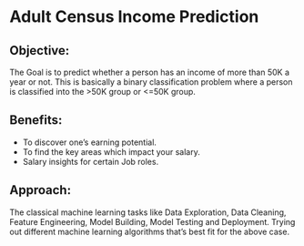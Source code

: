 # Adult Census Income Prediction

## Objective:
The Goal is to predict whether a person has an income of more than 50K a year or not. This is basically a binary classification problem where a person is classified into the >50K group or <=50K group.

## Benefits: 
- To discover one’s earning potential.
- To find the key areas which impact your salary.
- Salary insights for certain Job roles.

## Approach: 
The classical machine learning tasks like Data Exploration, Data Cleaning, Feature Engineering, Model Building, Model Testing and Deployment. Trying out different machine learning algorithms that’s best fit for the above case.
